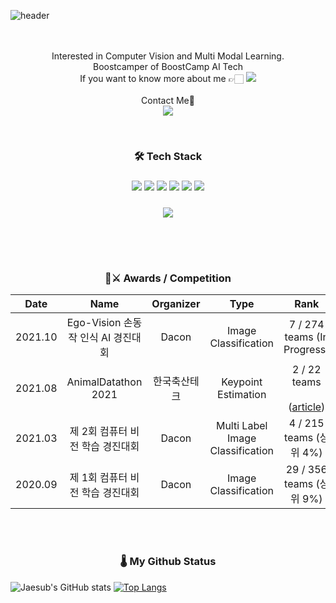 ![header](https://capsule-render.vercel.app/api?type=waving&color=timeGradient&height=300&section=header&text=Hi,%20I'm%20Jaesub👋&fontSize=45&animation=fadeIn)

<p align='center'>
  <br> 
  <br> Interested in Computer Vision and Multi Modal Learning.
  <br> Boostcamper of BoostCamp AI Tech
  <br> If you want to know more about me 👉🏻 <a href=https://shjas94.github.io/><img src="https://img.shields.io/badge/Blog-000000?style=flat&logo=Github&logoColor=white"/></a>
  <br><br>Contact Me📩
  <br> <a href="mailto:shjas94@outlook.kr"><img src=https://img.shields.io/badge/Outlook-0078D4?&style=flat-square&logo=Microsoft-Outlook&logocolor=white/></a>
</p>
<p align='center'>
<br>

<h3 align='center'>🛠 Tech Stack</h3>

  <h3 align='center'><img src="https://img.shields.io/badge/Python-3766AB?style=flat&logo=Python&logoColor=white">
  <img src="https://img.shields.io/badge/Pytorch-FF3232?style=flat&logo=Pytorch&logoColor=white">
  <img src="https://img.shields.io/badge/Tensorflow-FF6F00?style=flat&logo=Tensorflow&logoColor=white">
  <img src="https://img.shields.io/badge/scikit learn-F7931E?style=flat&logo=scikit-learn&logoColor=white">
  <img src="https://img.shields.io/badge/Numpy-1E8449?style=flat&logo=Numpy&logoColor=white">
  <img src="https://img.shields.io/badge/Pandas-FF8C0A?style=flat&logo=Pandas&logoColor=white"> 
  </h3>
  <h3 align='center'>
  <img src="https://img.shields.io/badge/OpenCV-5C3EE8?style=flat&logo=OpenCV&logoColor=white"> 
</h3>
</br>
</p>

<br>
<h3 align='center'>🥇⚔️ Awards / Competition</h3>

|  Date   |               Name               |  Organizer   |               Type               |                                               Rank                                                |
| :-----: | :------------------------------: | :----------: | :------------------------------: | :-----------------------------------------------------------------------------------------------: |
| 2021.10 | Ego-Vision 손동작 인식 AI 경진대회 | Dacon | Image Classification | 7 / 274 teams (In Progress)
| 2021.08 |       AnimalDatathon 2021        | 한국축산테크 |       Keypoint Estimation        | 2 / 22 teams</br></br>([article](http://www.lamb.international/news/articleView.html?idxno=1672)) |
| 2021.03 | 제 2회 컴퓨터 비전 학습 경진대회 |    Dacon     | Multi Label Image Classification |                                           4 / 215 teams (상위 4%)                                          |
| 2020.09 | 제 1회 컴퓨터 비전 학습 경진대회 | Dacon | Image Classification | 29 / 356 teams (상위 9%)

</br>

</br>

<h3 align="center">🌡 My Github Status</h3>

<div align="center>

[![Jaesub's GitHub stats](https://github-readme-stats.vercel.app/api?username=shjas94&hide_title=false&show_icons=true&include_all_commits=true&disable_animations=false&theme=material-palenight)](https://github.com/anuraghazra/github-readme-stats) [![Top Langs](https://github-readme-stats.vercel.app/api/top-langs/?username=shjas94&layout=compact&theme=material-palenight)](https://github.com/anuraghazra/github-readme-stats)

</div>
